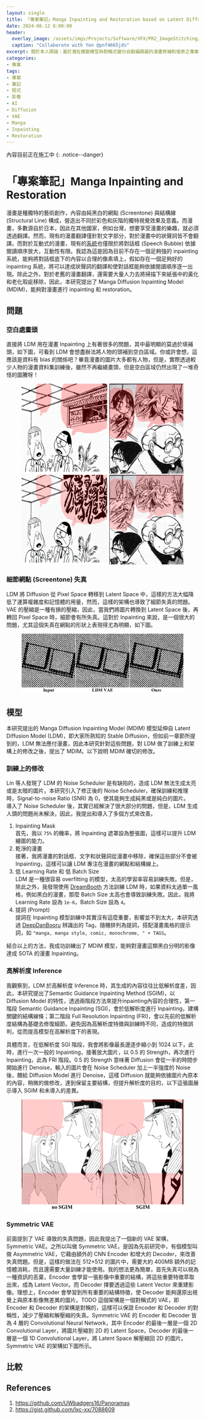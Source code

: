 ```yaml
---
layout: single
title: 「專案筆記」Manga Inpainting and Restoration based on Latent Diffusion Model
date: 2024-06-12 8:00:00
header:
  overlay_image: /assets/imgs/Projects/Software/VFX/PR2_ImageStitching/Results/101.jpg
  caption: "Collaborate with Yen @pnf4665jds"
excerpt: 關於本人碩論：基於潛在擴散模型與對稱式變分自動編碼器的漫畫修補和復原之專案實作筆記
categories:
- 專案
tags:
- 專案
- 筆記
- 程式
- 影像
- AI
- Diffusion
- VAE
- Manga
- Inpainting
- Restoration
---
```

內容目前正在施工中
{: .notice--danger}

# 「專案筆記」Manga Inpainting and Restoration  
漫畫是種獨特的藝術創作，內容由純黑白的網點 (Screentone) 與結構線 (Structural Line) 構成，營造出不同於彩色和灰階的獨特視覺效果及意義。而漫畫，多數源自於日本，因此在其他國家，例如台灣，想要享受漫畫的樂趣，就必須透過翻譯。然而，現有的漫畫翻譯僅針對文字部分，對於漫畫中的狀聲詞皆不會翻譯。而對於互動式的漫畫，現有的[系統](https://www.ithome.com.tw/newstream/107288)也僅限於將對話框 (Speech Bubble) 依據閱讀順序放大，互動性有限。我認為這是因為目前不存在一個足夠強的 inpainting 系統，能夠將對話框底下的內容以合理的像素填上，假如存在一個足夠好的 inpainting 系統，將可以達成狀聲詞的翻譯和使對話框能夠依據閱讀順序逐一出現。除此之外，對於老舊的漫畫翻譯，還需要大量人力去將掃描下來紙張中的黃化和老化瑕疵移除，因此，本研究提出了 Manga Diffusion Inpainting Model (MDIM)，能夠對漫畫進行 inpainting 和 restoration。

## 問題  
### 空白處畫頭  
直接將 LDM 用在漫畫 Inpainting 上有著很多的問題，其中最明顯的莫過於填補頭，如下圖，可看到 LDM 會想盡辦法將人物的頭補到空白區域。你或許會想，這應該是資料有 bias 的關係吧？畢竟漫畫的圖片大多都有人物，但是，實際透過較少人物的漫畫資料集訓練後，雖然不再繼續畫頭，但是空白區域仍然出現了一堆奇怪的圖騰呀！  

<figure class="half">
    <a href="/assets/imgs/Projects/Software/AI/MDIM/Results/Origin_SD_draw_things.jpg"><img src="/assets/imgs/Projects/Software/AI/MDIM/Results/Origin_SD_draw_things.jpg"></a>
    <a href="/assets/imgs/Projects/Software/AI/MDIM/Results/Fined_SD_draw_things.jpg"><img src="/assets/imgs/Projects/Software/AI/MDIM/Results/Fined_SD_draw_things.jpg"></a>
</figure>

### 細節網點 (Screentone) 失真  
LDM 將 Diffusion 從 Pixel Space 轉移到 Latent Space 中，這樣的方法大幅降低了運算複雜度和記憶體的用量，然而，這樣的架構也導致了細節失真的問題。VAE 的壓縮是一種有損的壓縮，因此，當我們將圖片轉換到 Latent Space 後，再轉回 Pixel Space 時，細節會有所失真。這對於 Inpainting 來說，是一個很大的問題，尤其這個失真在網點的形狀上表現得尤為明顯，如下圖。

<figure>
    <a href="/assets/imgs/Projects/Software/AI/MDIM/Results/VAE_diff.jpg"><img src="/assets/imgs/Projects/Software/AI/MDIM/Results/VAE_diff.jpg"></a>
</figure>

### 

## 模型
本研究提出的 Manga Diffusion Inpainting Model (MDIM) 模型延伸自 Latent Diffusion Model (LDM)，即大家所熟知的 Stable Diffusion，但如前一章節所提到的，LDM 無法應付漫畫，因此本研究針對這些問題，對 LDM 做了訓練上和架構上的修改之後，提出了 MDIM。以下說明 MDIM 確切的修改。  

### 訓練上的修改
Lin 等人發現了 LDM 的 Noise Scheduler 是有缺陷的，造成 LDM 無法生成太亮或是太暗的圖片，本研究引入了修正後的 Noise Scheduler，確保訓練和推理時，Signal-to-noise Ratio (SNR) 為 0，使其能夠生成純黑或是純白的圖片。  
導入了 Noise Scheduler 後，其實已經解決了很大部分的問題，但是，LDM 生成人頭的問題尚未解決，因此，我提出和導入了多個方式來改善。

1. Inpainting Mask  
首先，我以 `75%` 的機率，將 Inpainting 遮罩設為整張圖，這樣可以提升 LDM 繪圖的能力。  
2. 乾淨的漫畫  
接著，我將漫畫的對話框、文字和狀聲詞從漫畫中移除，確保這些部分不會被 Inpainting，這樣可以讓 LDM 專注在漫畫的網點和結構線上。  
3. 低 Learning Rate 和 低 Batch Size  
LDM 是一種很容易 overfitting 的模型，太高的學習率容易訓練失敗。但是，除此之外，我發現使用 [DreamBooth](https://dreambooth.github.io/) 方法訓練 LDM 時，如果資料太過單一風格，例如黑白的漫畫，那麼 Batch Size 太高也會導致訓練失敗。因此，我將 Learning Rate 設為 `1e-6`，Batch Size 設為 `4`。  
4. 提詞 (Prompt)  
提詞在 Inpainting 模型訓練中其實沒有這麼重要，影響並不到太大，本研究透過 [DeepDanBooru](https://github.com/KichangKim/DeepDanbooru) 辨識出的 Tag，隨機排列為提詞，搭配漫畫風格的提示詞，如 `"manga, manga style, comic, monochrome, " + TAGS`。  

結合以上的方法，我成功訓練出了 MDIM 模型，能夠對漫畫這類黑白分明的影像達成 SOTA 的漫畫 Inpainting。

### 高解析度 Inference  
我觀察到，LDM 於高解析度 Inference 時，其生成的內容往往比低解析度差，因此，本研究提出了Semantic Guidance Inpainting Method (SGIM)，以 Diffusion Model 的特性，透過兩階段方法來提升inpainting內容的合理性，第一階段 Semantic Guidance Inpainting (SGI)，會於低解析度進行 Inpainting，建構關鍵的結構線條；第二階段 Full Resolution Inpainting (FRI)，會以先前的低解析度結構為基礎去修復細節。避免因為高解析度特徵與訓練時不同，造成的特徵誤判，從而提高模型在高解析度下的表現。  

具體而言，在低解析度 SGI 階段，我會將影像最長邊逐步縮小到 1024 以下，此時，進行一次一般的 Inpainting，接著放大圖片，以 0.5 的 Strength，再次進行 Inpainting，此為 FRI 階段。0.5 的 Strength 意味著 Diffusion 會從一半的時間步開始進行 Denoise，輸入的圖片會在 Noise Scheduler 加上一半強度的 Noise 後，餵給 Diffusion Model 進行 Denoise，這樣 Diffusion 就能夠依據圖片內原本的內容，稍微的做修改，達到保留主要結構，但提升解析度的目的，以下這張圖展示導入 SGIM 和未導入的差異。  

<figure>
    <a href="/assets/imgs/Projects/Software/AI/MDIM/Results/SGIM_Diff.jpg"><img src="/assets/imgs/Projects/Software/AI/MDIM/Results/SGIM_Diff.jpg"></a>
</figure>

### Symmetric VAE  
前面提到了 VAE 導致的失真問題，因此我提出了一個新的 VAE 架構，Symmetric VAE。之所以叫做 Symmetric VAE，是因為先前研究中，有個模型叫做 Asymmetric VAE，它藉由額外的 CNN Encoder 和增大的 Decoder，來改善失真問題。但是，這樣的做法在 512×512 的圖片中，需要大約 400MB 額外的記憶體消耗，而且還需要大量訓練才能使用。我的想法更為簡單，首先失真可以視為一種資訊的丟棄，Encoder 會學習一張影像中重要的結構，將這些重要特徵萃取出來，成為 Latent Vector。而 Decoder 擇要透過這些 Latent Vector 來重建影像。理想上，Encoder 會學習到所有重要的結構特徵，使 Decoder 能夠還原出視覺上與原本影像無差異的圖片。TODO
這個架構是一個對稱式的 VAE，即 Encoder 和 Decoder 的架構是對稱的，這樣可以保證 Encoder 和 Decoder 的對稱性，減少了壓縮和解壓縮的失真。Symmetric VAE 的 Encoder 和 Decoder 皆為 4 層的 Convolutional Neural Network，其中 Encoder 的最後一層是一個 2D Convolutional Layer，將圖片壓縮到 2D 的 Latent Space，Decoder 的最後一層是一個 1D Convolutional Layer，將 Latent Space 解壓縮回 2D 的圖片。Symmetric VAE 的架構如下圖所示。

## 比較


## References
1. https://github.com/UWbadgers16/Panoramas
2. https://gist.github.com/lxc-xx/7088609